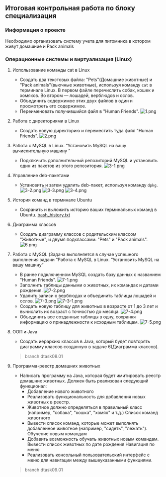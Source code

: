 ## Итоговая контрольная работа по блоку специализация

### Информация о проекте
Необходимо организовать систему учета для питомника в котором живут домашние и Pack animals

### Операционные системы и виртуализация (Linux)

1. Использование команды cat в Linux
    + Создать два текстовых файла: "Pets"(Домашние животные) и "Pack animals"(вьючные животные), используя команду `cat` в терминале Linux. В первом файле перечислить собак, кошек и хомяков. Во втором — лошадей, верблюдов и ослов.
    + Объединить содержимое этих двух файлов в один и просмотреть его содержимое.
    + Переименовать получившийся файл в "Human Friends".
   ![1.png](screenshot%2F1.png)

2. Работа с директориями в Linux
    + Создать новую директорию и переместить туда файл "Human Friends".
   ![2.png](screenshot%2F2.png)
   
3. Работа с MySQL в Linux. “Установить MySQL на вашу вычислительную машину ”
    + Подключить дополнительный репозиторий MySQL и установить один из пакетов из этого репозитория.
   ![3-1.png](screenshot%2F3-1.png)

4. Управление deb-пакетами
    + Установить и затем удалить deb-пакет, используя команду `dpkg`.
   ![3-2.png](screenshot%2F3-2.png)
   ![3-3.png](screenshot%2F3-3.png) 
   ![3-4.png](screenshot%2F3-4.png)

5. История команд в терминале Ubuntu
    + Сохранить и выложить историю ваших терминальных команд в Ubuntu.
   [bash_history.txt](screenshot%2Fbash_history.txt)
   
6. Диаграмма классов
    + Создать диаграмму классов с родительским классом "Животные", и двумя подклассами: "Pets" и "Pack animals".
    ![6.png](screenshot%2F6.png)

7. Работа с MySQL (Задача выполняется в случае успешного выполнения задачи “Работа с MySQL в Linux. “Установить MySQL на вашу машину”
   + В ранее подключенном MySQL создать базу данных с названием "Human Friends".
   ![7-1.png](screenshot%2F7-1.png)
   + Заполнить таблицы данными о животных, их командах и датами рождения.
   ![7-2.png](screenshot%2F7-2.png)
   + Удалить записи о верблюдах и объединить таблицы лошадей и ослов.
   ![7-3.png](screenshot%2F7-3.png)
   ![7-3-1.png](screenshot%2F7-3-1.png)
   + Создать новую таблицу для животных в возрасте от 1 до 3 лет и вычислить их возраст с точностью до месяца.
   ![7-4.png](screenshot%2F7-4.png)
   + Объединить все созданные таблицы в одну, сохраняя информацию о принадлежности к исходным таблицам.
   ![7-5.png](screenshot%2F7-5.png)

8. ООП и Java
   + Создать иерархию классов в Java, который будет повторять диаграмму классов созданную в задаче 6(Диаграмма классов).
   > branch dtask08.01

9. Программа-реестр домашних животных
    + Написать программу на Java, которая будет имитировать реестр домашних животных. 
      Должен быть реализован следующий функционал:
         + Добавление нового животного
         + Реализовать функциональность для добавления новых животных в реестр.       
         + Животное должно определяться в правильный класс (например, "собака", "кошка", "хомяк" и т.д.)
      Список команд животного
         + Вывести список команд, которые может выполнять добавленное животное (например, "сидеть", "лежать").
      Обучение новым командам
         + Добавить возможность обучать животных новым командам.
      Вывести список животных по дате рождения
      Навигация по меню
         +  Реализовать консольный пользовательский интерфейс с меню для навигации между вышеуказанными функциями.
   > branch dtask09.01